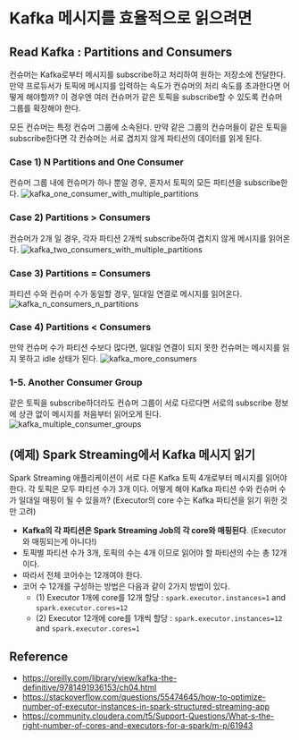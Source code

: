 # Kafka 메시지를 효율적으로 읽으려면



## Read Kafka : Partitions and Consumers

컨슈머는 Kafka로부터 메시지를 subscribe하고 처리하여 원하는 저장소에 전달한다. 만약 프로듀서가 토픽에 메시지를 입력하는 속도가 컨슈머의 처리 속도를 초과한다면 어떻게 해야할까? 이 경우엔 여러 컨슈머가 같은 토픽을 subscribe할 수 있도록 컨슈머 그룹를 확장해야 한다.

모든 컨슈머는 특정 컨슈머 그룹에 소속된다. 만약 같은 그룹의 컨슈머들이 같은 토픽을 subscribe한다면 각 컨슈머는 서로 겹치지 않게 파티션의 데이터를 읽게 된다.




### Case 1) N Partitions and One Consumer
컨슈머 그룹 내에 컨슈머가 하나 뿐일 경우, 혼자서 토픽의 모든 파티션을 subscribe한다.
![kafka_one_consumer_with_multiple_partitions](https://github.com/dhkdn9192/data_engineer_should_know/blob/master/de/kafka/img/kafka_one_consumer_with_multiple_partitions.png)





### Case 2) Partitions > Consumers
컨슈머가 2개 일 경우, 각자 파티션 2개씩 subscribe하여 겹치지 않게 메시지를 읽어온다.
![kafka_two_consumers_with_multiple_partitions](https://github.com/dhkdn9192/data_engineer_should_know/blob/master/de/kafka/img/kafka_two_consumers_with_multiple_partitions.png)





### Case 3) Partitions = Consumers
파티션 수와 컨슈머 수가 동일할 경우, 일대일 연결로 메시지를 읽어온다.
![kafka_n_consumers_n_partitions](https://github.com/dhkdn9192/data_engineer_should_know/blob/master/de/kafka/img/kafka_n_consumers_n_partitions.png)





### Case 4) Partitions < Consumers
만약 컨슈머 수가 파티션 수보다 많다면, 일대일 연결이 되지 못한 컨슈머는 메시지를 읽지 못하고 idle 상태가 된다.
![kafka_more_consumers](https://github.com/dhkdn9192/data_engineer_should_know/blob/master/de/kafka/img/kafka_more_consumers.png)







### 1-5. Another Consumer Group
같은 토픽을 subscribe하더라도 컨슈머 그룹이 서로 다르다면 서로의 subscribe 정보에 상관 없이 메시지를 처음부터 읽어오게 된다.
![kafka_multiple_consumer_groups](https://github.com/dhkdn9192/data_engineer_should_know/blob/master/de/kafka/img/kafka_multiple_consumer_groups.png)






## (예제) Spark Streaming에서 Kafka 메시지 읽기

Spark Streaming 애플리케이션이 서로 다른 Kafka 토픽 4개로부터 메시지를 읽어야 한다. 각 토픽은 모두 파티션 수가 3개 이다. 어떻게 해야 Kafka 파티션 수와 컨슈머 수가 일대일 매핑이 될 수 있을까? (Executor의 core 수는 Kafka 파티션을 읽기 위한 것만 고려)

- **Kafka의 각 파티션은 Spark Streaming Job의 각 core와 매핑된다**. (Executor와 매핑되는게 아니다!)
- 토픽별 파티션 수가 3개, 토픽의 수는 4개 이므로 읽어야 할 파티션의 수는 총 12개이다.
- 따라서 전체 코어수는 12개여야 한다.
- 코어 수 12개를 구성하는 방법은 다음과 같이 2가지 방법이 있다.
  - (1) Executor 1개에 core를 12개 할당 : ```spark.executor.instances=1``` and ```spark.executor.cores=12```
  - (2) Executor 12개에 core를 1개씩 할당 : ```spark.executor.instances=12``` and ```spark.executor.cores=1```




## Reference

- https://oreilly.com/library/view/kafka-the-definitive/9781491936153/ch04.html
- https://stackoverflow.com/questions/55474645/how-to-optimize-number-of-executor-instances-in-spark-structured-streaming-app
- https://community.cloudera.com/t5/Support-Questions/What-s-the-right-number-of-cores-and-executors-for-a-spark/m-p/61943

